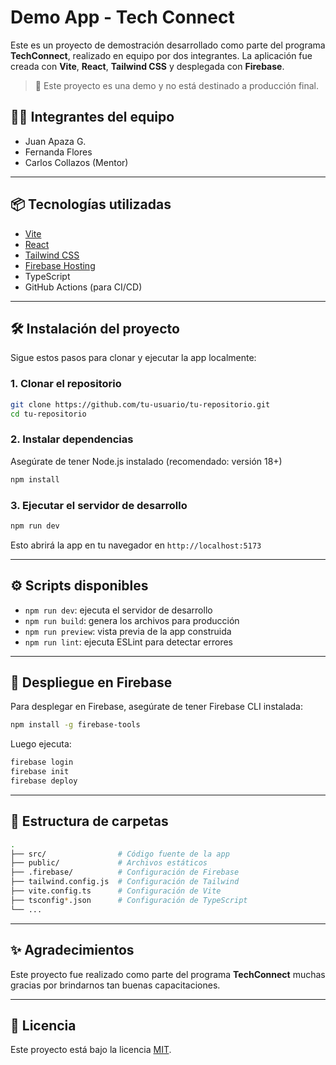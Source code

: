 # Demo App - Tech Connect

Este es un proyecto de demostración desarrollado como parte del programa **TechConnect**, realizado en equipo por dos integrantes. La aplicación fue creada con **Vite**, **React**, **Tailwind CSS** y desplegada con **Firebase**.

> 🚀 Este proyecto es una demo y no está destinado a producción final.

## 👨‍💻 Integrantes del equipo

- Juan Apaza G.
- Fernanda Flores
- Carlos Collazos (Mentor)

---

## 📦 Tecnologías utilizadas

- [Vite](https://vitejs.dev/)
- [React](https://reactjs.org/)
- [Tailwind CSS](https://tailwindcss.com/)
- [Firebase Hosting](https://firebase.google.com/)
- TypeScript
- GitHub Actions (para CI/CD)

---

## 🛠️ Instalación del proyecto

Sigue estos pasos para clonar y ejecutar la app localmente:

### 1. Clonar el repositorio

```bash
git clone https://github.com/tu-usuario/tu-repositorio.git
cd tu-repositorio
```

### 2. Instalar dependencias

Asegúrate de tener Node.js instalado (recomendado: versión 18+)

```bash
npm install
```

### 3. Ejecutar el servidor de desarrollo

```bash
npm run dev
```

Esto abrirá la app en tu navegador en `http://localhost:5173`

---

## ⚙️ Scripts disponibles

- `npm run dev`: ejecuta el servidor de desarrollo
- `npm run build`: genera los archivos para producción
- `npm run preview`: vista previa de la app construida
- `npm run lint`: ejecuta ESLint para detectar errores

---

## 🚀 Despliegue en Firebase

Para desplegar en Firebase, asegúrate de tener Firebase CLI instalada:

```bash
npm install -g firebase-tools
```

Luego ejecuta:

```bash
firebase login
firebase init
firebase deploy
```

---

## 📁 Estructura de carpetas

```bash
.
├── src/                # Código fuente de la app
├── public/             # Archivos estáticos
├── .firebase/          # Configuración de Firebase
├── tailwind.config.js  # Configuración de Tailwind
├── vite.config.ts      # Configuración de Vite
├── tsconfig*.json      # Configuración de TypeScript
└── ...
```

---

## ✨ Agradecimientos

Este proyecto fue realizado como parte del programa **TechConnect** muchas gracias por brindarnos tan buenas capacitaciones.

---

## 📄 Licencia

Este proyecto está bajo la licencia [MIT](https://opensource.org/licenses/MIT).
